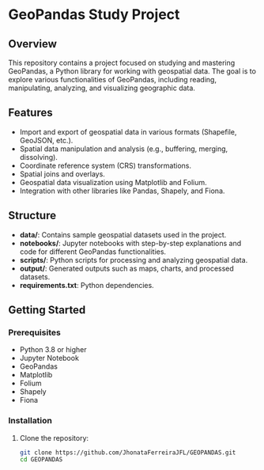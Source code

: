 # GeoPandas Study Project

## Overview

This repository contains a project focused on studying and mastering GeoPandas, a Python library for working with geospatial data. The goal is to explore various functionalities of GeoPandas, including reading, manipulating, analyzing, and visualizing geographic data.

## Features

- Import and export of geospatial data in various formats (Shapefile, GeoJSON, etc.).
- Spatial data manipulation and analysis (e.g., buffering, merging, dissolving).
- Coordinate reference system (CRS) transformations.
- Spatial joins and overlays.
- Geospatial data visualization using Matplotlib and Folium.
- Integration with other libraries like Pandas, Shapely, and Fiona.

## Structure

- **data/**: Contains sample geospatial datasets used in the project.
- **notebooks/**: Jupyter notebooks with step-by-step explanations and code for different GeoPandas functionalities.
- **scripts/**: Python scripts for processing and analyzing geospatial data.
- **output/**: Generated outputs such as maps, charts, and processed datasets.
- **requirements.txt**: Python dependencies.

## Getting Started

### Prerequisites

- Python 3.8 or higher
- Jupyter Notebook
- GeoPandas
- Matplotlib
- Folium
- Shapely
- Fiona

### Installation

1. Clone the repository:

   ```bash
   git clone https://github.com/JhonataFerreiraJFL/GEOPANDAS.git
   cd GEOPANDAS
